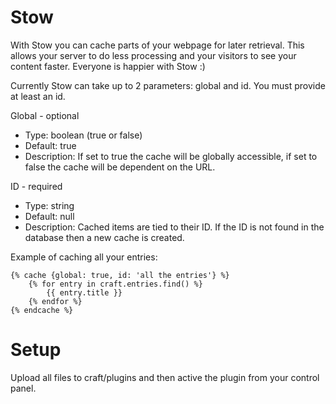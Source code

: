 Stow
====

With Stow you can cache parts of your webpage for later retrieval. This allows your server to do less processing and your visitors to see your content faster. Everyone is happier with Stow :)

Currently Stow can take up to 2 parameters: global and id. You must provide at least an id.

Global - optional

- Type: boolean (true or false)
- Default: true
- Description: If set to true the cache will be globally accessible, if set to false the cache will be dependent on the URL.

ID - required

- Type: string
- Default: null
- Description: Cached items are tied to their ID. If the ID is not found in the database then a new cache is created.

Example of caching all your entries:

    {% cache {global: true, id: 'all the entries'} %}
        {% for entry in craft.entries.find() %}
            {{ entry.title }}
        {% endfor %}
    {% endcache %}

Setup
====

Upload all files to craft/plugins and then active the plugin from your control panel.
